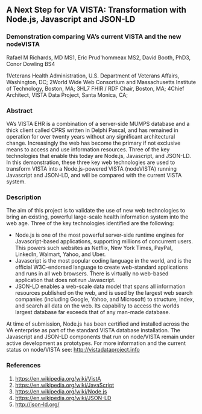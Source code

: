 ## A Next Step for VA VISTA: Transformation with Node.js, Javascript and JSON-LD

### Demonstration comparing VA’s current VISTA and the new nodeVISTA

Rafael M Richards, MD MS1, Eric Prud'hommeax MS2,
David Booth, PhD3, Conor Dowling BS4


1Veterans Health Administration, U.S. Department of Veterans Affairs, Washington, DC;  2World Wide Web Consortium and Massachusetts Institute of Technology, Boston, MA; 3HL7 FHIR / RDF Chair, Boston, MA; 4Chief Architect, VISTA Data Project,  Santa Monica, CA; 



### Abstract
VA’s VISTA EHR is a combination of a server-side MUMPS database and a thick client called CPRS written in Delphi Pascal, and has remained in operation for over twenty years without any significant architectural change. Increasingly the web has become the primary if not exclusive means to access and use information resources. Three of the key technologies that enable this today are Node.js, Javascript, and JSON-LD. In this demonstration, these three key web technologies are used to transform VISTA into a Node.js-powered VISTA (nodeVISTA) running Javascript and JSON-LD, and will be compared with the current VISTA system.

### Description
The aim of this project is to validate the use of new web technologies to bring an existing, powerful large-scale health information system into the web age. Three of the key technologies identified are the following:

* Node.js is one of the most powerful server-side runtime engines for Javascript-based applications, supporting millions of concurrent users. This powers such websites as Netflix, New York Times, PayPal, LinkedIn, Walmart, Yahoo, and Uber. 
* Javascript is the most popular coding language in the world, and is the official W3C-endorsed language to create web-standard applications and runs in all web browsers. There is virtually no web-based application that does not run Javascript.
* JSON-LD enables a web-scale data model that spans all information resources published on the web, and is used by the largest web search companies (including Google, Yahoo, and Microsoft) to structure, index, and search all data on the web.  Its capability to access the worlds largest database far exceeds that of any man-made database.

At time of submission, Node.js has been certified and installed across the VA enterprise as part of the standard VISTA database installation. The Javascript and JSON-LD components that run on node/VISTA  remain under active development as prototypes. For more information and the current status on node/VISTA see: http://vistadataproject.info

### References

1. https://en.wikipedia.org/wiki/VistA
2. https://en.wikipedia.org/wiki/JavaScript
3. https://en.wikipedia.org/wiki/Node.js
4. https://en.wikipedia.org/wiki/JSON-LD
5. http://json-ld.org/